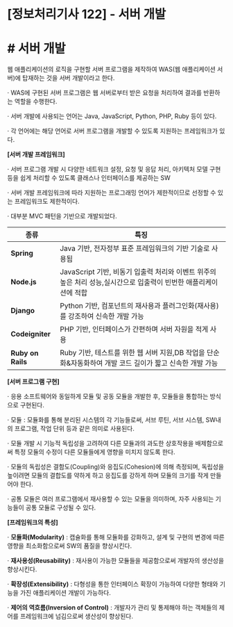 

# [정보처리기사 122] - 서버 개발



# **# 서버 개발**

웹 애플리케이션의 로직을 구현할 서버 프로그램을 제작하여 WAS(웹 애플리케이션 서버)에 탑재하는 것을 서버 개발이라고 한다.



· WAS에 구현된 서버 프로그램은 웹 서버로부터 받은 요청을 처리하여 결과를 반환하는 역할을 수행한다.

· 서버 개발에 사용되는 언어는 Java, JavaScript, Python, PHP, Ruby 등이 있다.

· 각 언어에는 해당 언어로 서버 프로그램을 개발할 수 있도록 지원하는 프레임워크가 있다.



**[서버 개발 프레임워크]**

· 서버 프로그램 개발 시 다양한 네트워크 설정, 요청 및 응답 처리, 아키텍처 모델 구현 등을 쉽게 처리할 수 있도록 클래스나 인터페이스를 제공하는 SW

· 서버 개발 프레임워크에 따라 지원하는 프로그래밍 언어가 제한적이므로 선정할 수 있는 프레임워크도 제한적이다.

· 대부분 MVC 패턴을 기반으로 개발되었다.

| **종류**          | **특징**                                                     |
| ----------------- | ------------------------------------------------------------ |
| **Spring**        | Java 기반, 전자정부 표준 프레임워크의 기반 기술로 사용됨     |
| **Node.js**       | JavaScript 기반, 비동기 입출력 처리와 이벤트 위주의 높은 처리 성능,실시간으로 입출력이 빈번한 애플리케이션에 적합 |
| **Django**        | Python 기반, 컴포넌트의 재사용과 플러그인화(재사용)를 강조하여 신속한 개발 가능 |
| **Codeigniter**   | PHP 기반, 인터페이스가 간편하며 서버 자원을 적게 사용        |
| **Ruby on Rails** | Ruby 기반, 테스트를 위한 웹 서버 지원,DB 작업을 단순화&자동화하여 개발 코드 길이가 짧고 신속한 개발 가능 |



**[서버 프로그램 구현]**

· 응용 소프트웨어와 동일하게 모듈 및 공동 모듈을 개발한 후, 모듈들을 통합하는 방식으로 구현된다.

· 모듈 : 모듈화를 통해 분리된 시스템의 각 기능들로써, 서브 루틴, 서브 시스템, SW내의 프로그램, 작업 단위 등과 같은 의미로 사용된다.

· 모듈 개발 시 기능적 독립성을 고려하여 다른 모듈과의 과도한 상호작용을 배제함으로써 특정 모듈의 수정이 다른 모듈들에게 영향을 미치지 않도록 한다.

· 모듈의 독립성은 결함도(Coupling)와 응집도(Cohesion)에 의해 측정되며, 독립성을 높이려면 모듈의 결합도를 약하게 하고 응집도를 강하게 하며 모듈의 크기를 작게 만들어야 한다.

· 공통 모듈은 여러 프로그램에서 재사용할 수 있는 모듈을 의미하며, 자주 사용되는 기능들이 공통 모듈로 구성될 수 있다.



**[프레임워크의 특성]**

· **모듈화(Modularity)** : 캡슐화를 통해 모듈화를 강화하고, 설계 및 구현의 변경에 따른 영향을 최소화함으로써 SW의 품질을 향상시킨다.

· **재사용성(Reusability)** : 재사용이 가능한 모듈들을 제공함으로써 개발자의 생산성을 향상시킨다.

· **확장성(Extensibility)** : 다형성을 통한 인터페이스 확장이 가능하여 다양한 형태와 기능을 가진 애플리케이션 개발이 가능하다.

· **제어의 역흐름(Inversion of Control)** : 개발자가 관리 및 통제해야 하는 객체들의 제어를 프레임워크에 넘김으로써 생산성이 향상된다.